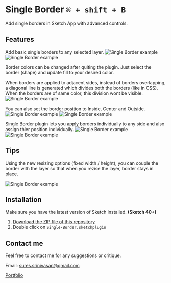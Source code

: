 # Single Border `⌘ + shift + B`
Add single borders in Sketch App with advanced controls.

## Features

Add basic single borders to any selected layer.
![Single Border example](http://www.sureskumar.com/singleborder/github_imgs/sketch_single_border_01.jpg)
![Single Border example](http://www.sureskumar.com/singleborder/github_imgs/sketch_single_border_01.gif)

Border colors can be changed after quiting the plugin. Just select the border (shape) and update fill to your desired color.

When borders are applied to adjacent sides, instead of borders overlapping, a diagonal line is generated which divides both the borders (like in CSS). When the borders are of same color, this division wont be visible.
![Single Border example](http://www.sureskumar.com/singleborder/github_imgs/sketch_single_border_02.jpg)

You can also set the border position to Inside, Center and Outside.
![Single Border example](http://www.sureskumar.com/singleborder/github_imgs/sketch_single_border_03.jpg)
![Single Border example](http://www.sureskumar.com/singleborder/github_imgs/sketch_single_border_02.gif)

Single Border plugin lets you apply borders individually to any side and also assign thier position individually.
![Single Border example](http://www.sureskumar.com/singleborder/github_imgs/sketch_single_border_04.jpg)
![Single Border example](http://www.sureskumar.com/singleborder/github_imgs/sketch_single_border_03.gif)

## Tips

Using the new resizing options (fixed width / height), you can couple the border with the layer so that when you rezise the layer, border stays in place.

![Single Border example](http://www.sureskumar.com/singleborder/github_imgs/sketch_single_border_04.gif)

## Installation

Make sure you have the latest version of Sketch installed. **(Sketch 40+)**

1. [Download the ZIP file of this repository](https://github.com/sureskumar/single-border/archive/master.zip)
2. Double click on `Single-Border.sketchplugin`

## Contact me

Feel free to contact me for any suggestions or critique.

Email: sures.srinivasan@gmail.com

[Portfolio](http://www.sureskumar.com)